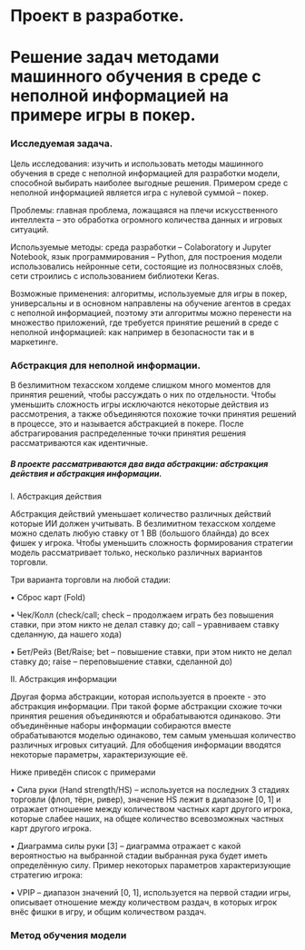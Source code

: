 # Проект в разработке.

# Решение задач методами машинного обучения в среде с неполной информацией на примере игры в покер.

### Исследуемая задача.
Цель исследования: изучить и использовать методы машинного обучения в среде с неполной информацией для разработки модели, способной выбирать наиболее выгодные решения. Примером среде с неполной информацией является игра с нулевой суммой – покер.

Проблемы: главная проблема, ложащаяся на плечи искусственного интеллекта – это обработка огромного количества данных и игровых ситуаций.

Используемые методы: среда разработки – Colaboratory и Jupyter Notebook, язык программирования – Python, для построения модели использовались нейронные сети, состоящие из полносвязных слоёв, сети строились с использованием библиотеки Keras.

Возможные применения: алгоритмы, используемые для игры в покер, универсальны и в основном направлены на обучение агентов в средах с неполной информацией, поэтому эти алгоритмы можно перенести на множество приложений, где требуется принятие решений в среде с неполной информацией: как например в безопасности так и в маркетинге.

### Абстракция для неполной информации.
В безлимитном техасском холдеме слишком много моментов для принятия решений, чтобы рассуждать о них по отдельности. Чтобы уменьшить сложность игры исключаются некоторые действия из рассмотрения, а также объединяются похожие точки принятия решений в процессе, это и называется абстракцией в покере. После абстрагирования распределенные точки принятия решения рассматриваются как идентичные. 

##### В проекте рассматриваются два вида абстракции: абстракция действия и абстракция информации.
I.	Абстракция действия

Абстракция действий уменьшает количество различных действий которые ИИ должен учитывать. В безлимитном техасском холдеме можно сделать любую ставку от 1 BB (большого блайнда) до всех фишек у игрока. Чтобы уменьшить сложность формирования стратегии модель рассматривает только, несколько различных вариантов торговли. 

Три варианта торговли на любой стадии:

•	Сброс карт (Fold)

•	Чек/Колл (check/call; check – продолжаем играть без повышения ставки, при этом никто не делал ставку до; call – уравниваем ставку сделанную, да нашего хода)

•	Бет/Рейз (Bet/Raise; bet – повышение ставки, при этом никто не делал ставку до; raise – переповышение ставки, сделанной до)

II.	Абстракция информации

Другая форма абстракции, которая используется в проекте - это абстракция информации. При такой форме абстракции схожие точки принятия решения объединяются и обрабатываются одинаково. Эти объединённые наборы информации собираются вместе обрабатываются моделью одинаково, тем самым уменьшая количество различных игровых ситуаций. Для обобщения информации вводятся некоторые параметры, характеризующие её. 

Ниже приведён список с примерами

•	Сила руки (Hand strength/HS) – используется на последних 3 стадиях торговли (флоп, тёрн, ривер), значение HS лежит в диапазоне [0, 1] и отражает отношение между количеством частных карт другого игрока, которые слабее наших, на общее количество всевозможных частных карт другого игрока.

•	Диаграмма силы руки [3] – диаграмма отражает с какой вероятностью на выбранной стадии выбранная рука будет иметь определённую силу.
Пример некоторых параметров характеризующие стратегию игрока:

•	VPIP – диапазон значений [0, 1], используется на первой стадии игры, описывает отношение между количеством раздач, в которых игрок внёс фишки в игру, и общим количеством раздач.

### Метод обучения модели


